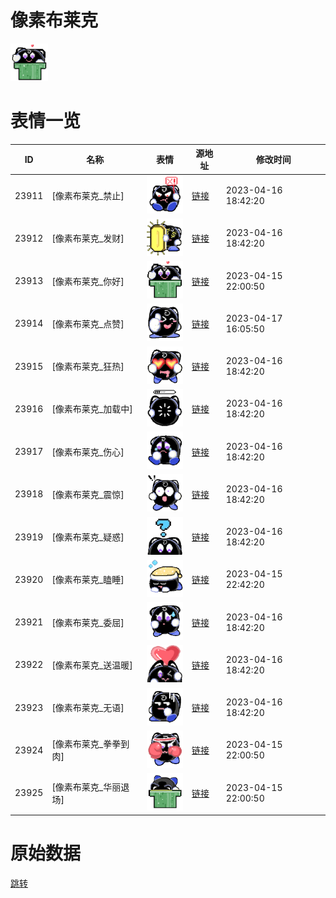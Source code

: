 # 像素布莱克

<img src="./cover.png" height="60" alt="cover" />

# 表情一览

|ID|名称|表情|源地址|修改时间|
|----|----|----|----|----|
|23911|[像素布莱克_禁止]|<img src="./pic/023911_%5B像素布莱克_禁止%5D.png" height="60" alt="禁止"/>|[链接](https://i0.hdslb.com/bfs/garb/f20203457aed444787e07fda4ca1a6d5c0018de7.png)|2023-04-16 18:42:20|
|23912|[像素布莱克_发财]|<img src="./pic/023912_%5B像素布莱克_发财%5D.png" height="60" alt="发财"/>|[链接](https://i0.hdslb.com/bfs/garb/39d66fc9e0b365094c3415a0251d4b0c39d8e031.png)|2023-04-16 18:42:20|
|23913|[像素布莱克_你好]|<img src="./pic/023913_%5B像素布莱克_你好%5D.png" height="60" alt="你好"/>|[链接](https://i0.hdslb.com/bfs/garb/9b4f6a433e852dfdd2d8440ff83e90bf4f6c6a94.png)|2023-04-15 22:00:50|
|23914|[像素布莱克_点赞]|<img src="./pic/023914_%5B像素布莱克_点赞%5D.png" height="60" alt="点赞"/>|[链接](https://i0.hdslb.com/bfs/garb/210a54e776dd5125796e9b59c1807cb10dcaa2cd.png)|2023-04-17 16:05:50|
|23915|[像素布莱克_狂热]|<img src="./pic/023915_%5B像素布莱克_狂热%5D.png" height="60" alt="狂热"/>|[链接](https://i0.hdslb.com/bfs/garb/e7f989782d6043417d1718977c47f0a45be2db9c.png)|2023-04-16 18:42:20|
|23916|[像素布莱克_加载中]|<img src="./pic/023916_%5B像素布莱克_加载中%5D.png" height="60" alt="加载中"/>|[链接](https://i0.hdslb.com/bfs/garb/995dbc1ce10c15a9f52c7cc9fa5078ae93a81e4c.png)|2023-04-16 18:42:20|
|23917|[像素布莱克_伤心]|<img src="./pic/023917_%5B像素布莱克_伤心%5D.png" height="60" alt="伤心"/>|[链接](https://i0.hdslb.com/bfs/garb/138c61470e38c746afd9bfb60b4371959a799743.png)|2023-04-16 18:42:20|
|23918|[像素布莱克_震惊]|<img src="./pic/023918_%5B像素布莱克_震惊%5D.png" height="60" alt="震惊"/>|[链接](https://i0.hdslb.com/bfs/garb/821c5ed7d9e05af37a5982592b22bb3d42bff4e0.png)|2023-04-16 18:42:20|
|23919|[像素布莱克_疑惑]|<img src="./pic/023919_%5B像素布莱克_疑惑%5D.png" height="60" alt="疑惑"/>|[链接](https://i0.hdslb.com/bfs/garb/870715a92e9d497ae0c7eabfb674d6763ab2ebfd.png)|2023-04-16 18:42:20|
|23920|[像素布莱克_瞌睡]|<img src="./pic/023920_%5B像素布莱克_瞌睡%5D.png" height="60" alt="瞌睡"/>|[链接](https://i0.hdslb.com/bfs/garb/b5756c45d09ec5635b7f163058e72381f2d58941.png)|2023-04-15 22:42:20|
|23921|[像素布莱克_委屈]|<img src="./pic/023921_%5B像素布莱克_委屈%5D.png" height="60" alt="委屈"/>|[链接](https://i0.hdslb.com/bfs/garb/10d420cfb6584d045cc38c81c6c8ac1c2b840a77.png)|2023-04-16 18:42:20|
|23922|[像素布莱克_送温暖]|<img src="./pic/023922_%5B像素布莱克_送温暖%5D.png" height="60" alt="送温暖"/>|[链接](https://i0.hdslb.com/bfs/garb/2e26b612760665bdf81845b472a2b4f23afd47bc.png)|2023-04-16 18:42:20|
|23923|[像素布莱克_无语]|<img src="./pic/023923_%5B像素布莱克_无语%5D.png" height="60" alt="无语"/>|[链接](https://i0.hdslb.com/bfs/garb/20975285b628c88066036626ae9c924cb1ecb71c.png)|2023-04-16 18:42:20|
|23924|[像素布莱克_拳拳到肉]|<img src="./pic/023924_%5B像素布莱克_拳拳到肉%5D.png" height="60" alt="拳拳到肉"/>|[链接](https://i0.hdslb.com/bfs/garb/f9d2619486295dad0e597642dadda6e8d4b7eda1.png)|2023-04-15 22:00:50|
|23925|[像素布莱克_华丽退场]|<img src="./pic/023925_%5B像素布莱克_华丽退场%5D.png" height="60" alt="华丽退场"/>|[链接](https://i0.hdslb.com/bfs/garb/f688ff47ade0c6f047695f2361760b039e3eabb8.png)|2023-04-15 22:00:50|

# 原始数据

[跳转](./raw.json)

